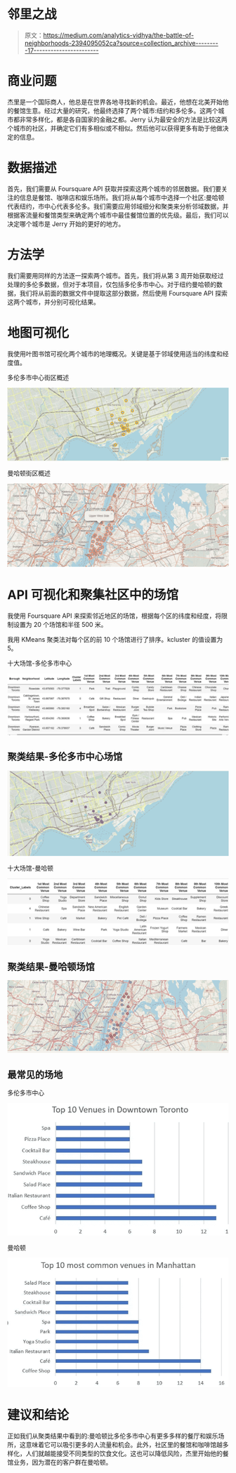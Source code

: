 # 邻里之战

> 原文：<https://medium.com/analytics-vidhya/the-battle-of-neighborhoods-2394095052ca?source=collection_archive---------17----------------------->

# 商业问题

杰里是一个国际商人，他总是在世界各地寻找新的机会。最近，他想在北美开始他的餐馆生意。经过大量的研究，他最终选择了两个城市:纽约和多伦多。这两个城市都非常多样化，都是各自国家的金融之都。Jerry 认为最安全的方法是比较这两个城市的社区，并确定它们有多相似或不相似。然后他可以获得更多有助于他做决定的信息。

# 数据描述

首先，我们需要从 Foursquare API 获取并探索这两个城市的邻居数据。我们要关注的信息是餐馆、咖啡店和娱乐场所。我们将从每个城市中选择一个社区:曼哈顿代表纽约，市中心代表多伦多。我们需要应用邻域细分和聚类来分析邻域数据，并根据客流量和餐馆类型来确定两个城市中最佳餐馆位置的优先级。最后，我们可以决定哪个城市是 Jerry 开始的更好的地方。

# 方法学

我们需要用同样的方法逐一探索两个城市。首先，我们将从第 3 周开始获取经过处理的多伦多数据，但对于本项目，仅包括多伦多市中心。对于纽约曼哈顿的数据，我们将从前面的数据文件中提取这部分数据，然后使用 Foursquare API 探索这两个城市，并分别可视化结果。

# 地图可视化

我使用叶图书馆可视化两个城市的地理概况。关键是基于邻域使用适当的纬度和经度值。

多伦多市中心街区概述

![](img/408fdf05168889585e3f9b21f2144478.png)

曼哈顿街区概述

![](img/943356a308360e7e30cc181a5b35c851.png)

# API 可视化和聚集社区中的场馆

我使用 Foursquare API 来探索邻近地区的场馆，根据每个区的纬度和经度，将限制设置为 20 个场馆和半径 500 米。

我用 KMeans 聚类法对每个区的前 10 个场馆进行了排序。kcluster 的值设置为 5。

十大场馆-多伦多市中心

![](img/e164a30ab67d912a6fbcb7f5ec20c3d8.png)

## 聚类结果-多伦多市中心场馆

![](img/4584b8dd6da8937e101d15dee549cc46.png)

十大场馆-曼哈顿

![](img/98baf02a5c2e5853dc2bafbf152738c6.png)

## 聚类结果-曼哈顿场馆

![](img/132b973bb1f5604064309143d7782519.png)

## 最常见的场地

多伦多市中心

![](img/87f396fa14b2dd0a09123ba1d22f5c21.png)

曼哈顿

![](img/b6886b6f523b646f694a3b644e908cc0.png)

# 建议和结论

正如我们从聚类结果中看到的:曼哈顿比多伦多市中心有更多多样的餐厅和娱乐场所，这意味着它可以吸引更多的人流量和机会。此外，社区里的餐馆和咖啡馆越多样化，人们就越能接受不同类型的饮食文化。这也可以降低风险，杰里开始他的餐馆业务，因为潜在的客户群在曼哈顿。